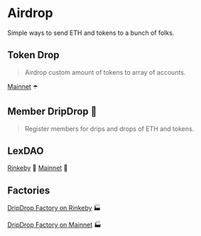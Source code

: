 # Airdrop
Simple ways to send ETH and tokens to a bunch of folks.

## Token Drop
> Airdrop custom amount of tokens to array of accounts.

[Mainnet](https://etherscan.io/dapp/0x1798ef54afaf392e7e683090c25e777f95b73de3#writeContract) ☂️

## Member DripDrop 💉
> Register members for drips and drops of ETH and tokens.

## LexDAO 
[Rinkeby](https://rinkeby.etherscan.io/dapp/0xc878bb16537c7851606cfd4e935a7f6091028292#writeContract) 🚰 
[Mainnet](https://etherscan.io/dapp/0xb1da34fe3e512fb6aff46f27935f002957b9dd0e#writeContract) 🚰

## Factories
[DripDrop Factory on Rinkeby](https://rinkeby.etherscan.io/dapp/0x01f39bad34f5ab1f601766e3afa90b2b89114024#writeContract) 🏭

[DripDrop Factory on Mainnet](https://etherscan.io/dapp/0x7d5943dFb6fF3303728629Cf066B6D7cFb22733B#writeContract) 🏭
